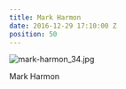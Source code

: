 ```yaml
---
title: Mark Harmon
date: 2016-12-29 17:10:00 Z
position: 50
---
```


![mark-harmon_34.jpg](/uploads/mark-harmon_34.jpg)

Mark Harmon